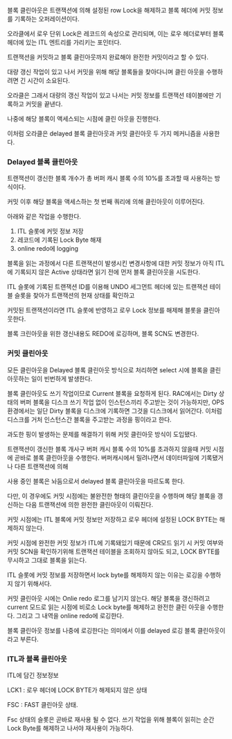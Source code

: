 블록 클린아웃은 트랜잭션에 의해 설정된 row Lock을 해제하고 블록 헤더에 커밋 정보를 기록하는 오퍼레이션이다.

오라클에서 로우 단위 Lock은 레코드의 속성으로 관리되며, 이는 로우 헤더로부터 블록 헤더에 있는 ITL 엔트리를 가리키는 포인터다.

트랜잭션을 커밋하고 블록 클린아웃까지 완료해야 완전한 커밋이라고 할 수 있다.

대량 갱신 작업이 있고 나서 커밋을 위해 해당 블록들을 찾아다니며 클린 아웃을 수행하려면 긴 시간이 소요된다.

오라클은 그래서 대량의 갱신 작업이 있고 나서는 커밋 정보를 트랜잭션 테이블에만 기록하고 커밋을 끝낸다.

나중에 해당 블록이 액세스되는 시점에 클린 아웃을 진행한다.

이처럼 오라클은 delayed 블록 클린아웃과 커밋 클린아웃 두 가지 메커니즘을 사용한다.

### Delayed 블록 클린아웃

트랜잭션이 갱신한 블록 개수가 총 버퍼 캐시 블록 수의 10%를 초과할 때 사용하는 방식이다.

커밋 이후 해당 블록을 액세스하는 첫 번째 쿼리에 의해 클린아웃이 이루어진다.

아래와 같은 작업을 수행한다.

1. ITL 슬롯에 커밋 정보 저장
2. 레코드에 기록된 Lock Byte 해재
3. online redo에 logging

블록을 읽는 과정에서 다른 트랜잭션이 발생시킨 변경사항에 대한 커밋 정보가 아직 ITL에 기록되지 않은 Active 상태라면 읽기 전에 먼저 블록 클린아웃을 시도한다.

ITL 슬롯에 기록된 트랜잭션 ID를 이용해 UNDO 세그먼트 헤더에 있는 트랜잭션 테이블 슬롯을 찾아가 트랜잭션의 현재 상태를 확인하고

커밋된 트랜잭션이라면 ITL 슬롯에 반영하고 로우 Lock 정보를 해제해 블롯을 클린아웃한다.

블록 크린아웃을 위한 갱신내용도 REDO에 로깅하며, 블록 SCN도 변경한다.

### 커밋 클린아웃

모든 클린아웃을 Delayed 블록 클린아웃 방식으로 처리하면 select 시에 블록을 클린아웃하는 일이 빈번하게 발생한다.

블록 클린아웃도 쓰기 작업이므로 Current 블록을 요청하게 된다. RAC에서는 Dirty 상태의 버퍼 블록을 디스크 쓰기 작업 없이 인스턴스끼리 주고받는 것이 가능하지만,
OPS 환경에서는 일단 Dirty 블록을 디스크에 기록하면 그것을 디스크에서 읽어간다. 이처럼 디스크를 거처 인스턴스간 블록을 주고받는 과정을 핑이라고 한다.

과도한 핑이 발생하는 문제를 해결하기 위해 커밋 클린아웃 방식이 도입됐다.

트랜잭션이 갱신한 블록 개사구 버퍼 캐시 블록 수의 10%를 초과하지 않을때 커밋 시점에 곧바로 블록 클린아웃을 수행한다. 버퍼캐시에서 밀려나면서 데이터파일에 기록됐거나 다른 트랜잭션에 의해

사용 중인 블록은 놔둠으로서 delayed 블록 클린아웃을 따르도록 한다.

다만, 이 경우에도 커밋 시점에는 불완전한 형태의 클린아웃을 수행하며 해당 블록을 갱신하는 다음 트랜잭션에 의한 완전한 클린아웃이 이뤄진다.

커밋 시점에는 ITL 블록에 커밋 정보만 저장하고 로우 헤더에 설정된 LOCK BYTE는 해제하지 않는다.

커밋 시점에 완전한 커밋 정보가 ITL에 기록돼있기 때문에 CR모드 읽기 시 커밋 여부와 커밋 SCN을 확인하기위해 트랜잭션 테이블을 조회하지 않아도 되고, LOCK BYTE를 무시하고 그대로 블록을 읽는다.

ITL 슬롯에 커밋 정보를 저장하면서 lock byte를 해제하지 않는 이유는 로깅을 수행하지 않기 위해서다.

커밋 클린아웃 시에는 Onlie redo 로그를 남기지 않는다. 해당 블록을 갱신하려고 current 모드로 읽는 시점에 비로소 Lock byte를 해제하고 완전한 클린 아웃을 수행한다. 그리고 그 내역을 online redo에 로깅한다.

블록 클린아웃 정보를 나중에 로깅한다는 의미에서 이를 delayed 로깅 블록 클린아웃이라고 부른다.

### ITL과 블록 클린아웃

ITL에 담긴 정보정보

LCK1 : 로우 헤더에 LOCK BYTE가 해제되지 않은 상태

FSC : FAST 클린아웃 상태.

Fsc 상태의 슬롯은 곧바로 재사용 될 수 없다. 쓰기 작업을 위해 블록이 읽히는 순간 Lock Byte를 해제하고 나서야 재사용이 가능하다.
